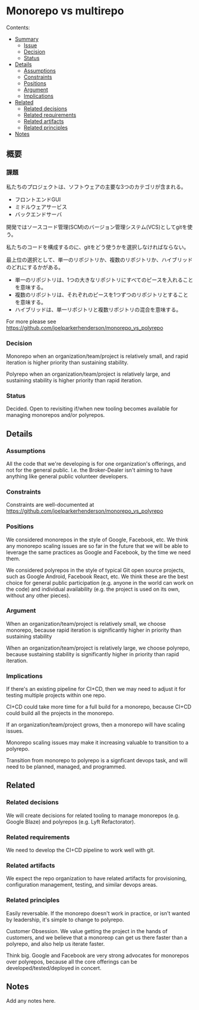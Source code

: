 # Monorepo vs multirepo

Contents:

* [Summary](#summary)
  * [Issue](#issue)
  * [Decision](#decision)
  * [Status](#status)
* [Details](#details)
  * [Assumptions](#assumptions)
  * [Constraints](#constraints)
  * [Positions](#positions)
  * [Argument](#argument)
  * [Implications](#implications)
* [Related](#related)
  * [Related decisions](#related-decisions)
  * [Related requirements](#related-requirements)
  * [Related artifacts](#related-artifacts)
  * [Related principles](#related-principles)
* [Notes](#notes)


## 概要


### 課題

私たちのプロジェクトは、ソフトウェアの主要な3つのカテゴリが含まれる。

  * フロントエンドGUI
  * ミドルウェアサービス
  * バックエンドサーバ

開発ではソースコード管理(SCM)のバージョン管理システム(VCS)としてgitを使う。

私たちのコードを構成するのに、gitをどう使うかを選択しなければならない。

最上位の選択として、単一のリポジトリか、複数のリポジトリか、ハイブリッドのどれにするかがある。

  * 単一のリポジトリは、1つの大きなリポジトリにすべてのピースを入れることを意味する。
  * 複数のリポジトリは、それぞれのピースを1つずつのリポジトリとすることを意味する。
  * ハイブリッドは、単一リポジトリと複数リポジトリの混合を意味する。

For more please see https://github.com/joelparkerhenderson/monorepo_vs_polyrepo


### Decision

Monorepo when an organization/team/project is relatively small, and rapid iteration is higher priority than sustaining stability.

Polyrepo when an organization/team/project is relatively large, and sustaining stability is higher priority than rapid iteration.


### Status

Decided. Open to revisiting if/when new tooling becomes available for managing monorepos and/or polyrepos.


## Details


### Assumptions

All the code that we're developing is for one organization's offerings, and not for the general public. I.e. the Broker-Dealer isn't aiming to have anything like general public volunteer developers.


### Constraints

Constraints are well-documented at https://github.com/joelparkerhenderson/monorepo_vs_polyrepo


### Positions

We considered monorepos in the style of Google, Facebook, etc. We think any monorepo scaling issues are so far in the future that we will be able to leverage the same practices as Google and Facebook, by the time we need them.

We considered polyrepos in the style of typical Git open source projects, such as Google Android, Facebook React, etc. We think these are the best choice for general public participation (e.g. anyone in the world can work on the code) and individual availability (e.g. the project is used on its own, without any other pieces).


### Argument

When an organization/team/project is relatively small, we choose monorepo, because rapid iteration is significantly higher in priority than sustaining stability

When an organization/team/project is relatively large, we choose polyrepo, because sustaining stability is significantly higher in priority than rapid iteration.


### Implications

If there's an existing pipeline for CI+CD, then we may need to adjust it for testing multiple projects within one repo.

CI+CD could take more time for a full build for a monorepo, because CI+CD could build all the projects in the monorepo.

If an organization/team/project grows, then a monorepo will have scaling issues.

Monorepo scaling issues may make it increasing valuable to transition to a polyrepo.

Transition from monorepo to polyrepo is a signficant devops task, and will need to be planned, managed, and programmed.


## Related


### Related decisions

We will create decisions for related tooling to manage monorepos (e.g. Google Blaze) and polyrepos (e.g. Lyft Refactorator).


### Related requirements

We need to develop the CI+CD pipeline to work well with git.


### Related artifacts

We expect the repo organization to have related artifacts for provisioning, configuration management, testing, and similar devops areas. 


### Related principles

Easily reversable. If the monorepo doesn't work in practice, or isn't wanted by leadership, it's simple to change to polyrepo.

Customer Obsession. We value getting the project in the hands of customers, and we believe that a monoreop can get us there faster than a polyrepo, and also help us iterate faster.

Think big. Google and Facebook are very strong advocates for monorepos over polyrepos, because all the core offerings can be developed/tested/deployed in concert.


## Notes

Add any notes here.
